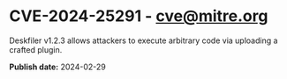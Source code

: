 # CVE-2024-25291 - cve@mitre.org

Deskfiler v1.2.3 allows attackers to execute arbitrary code via uploading a crafted plugin.

**Publish date:** 2024-02-29
